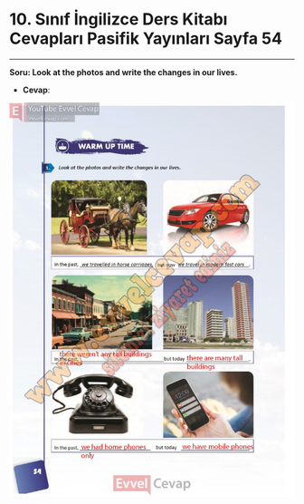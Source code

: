 # 10. Sınıf İngilizce Ders Kitabı Cevapları Pasifik Yayınları Sayfa 54

---

**Soru: Look at the photos and write the changes in our lives.**

-   **Cevap**:

![Image 1](./image_1.jpg)